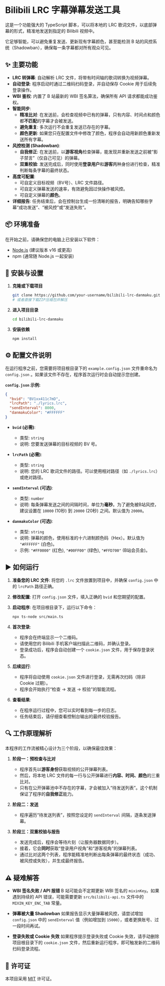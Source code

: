 # Bilibili LRC 字幕弹幕发送工具

这是一个功能强大的 TypeScript 脚本，可以将本地的 LRC 歌词文件，以底部弹幕的形式，精准地发送到指定的 Bilibili 视频中。

它足够智能，可以避免重复发送、更新现有字幕颜色，甚至能检测 B 站的风控系统（Shadowban），确保每一条字幕都对所有观众可见。

## ✨ 主要功能

- **LRC 转弹幕**: 自动解析 LRC 文件，将带有时间轴的歌词转换为视频弹幕。
- **自动登录**: 程序启动时通过二维码扫码登录，并自动保存 Cookie 用于后续免登录操作。
- **WBI 鉴权**: 内置了 B 站最新的 WBI 签名算法，确保所有 API 请求都能成功鉴权。
- **智能同步**:
  - **精准比对**: 在发送前，会检查视频中已有的弹幕，只有内容、时间点和颜色都**不匹配**的字幕才会被发送。
  - **避免重复**: 多次运行不会重复发送已存在的字幕。
  - **颜色更新**: 如果您只在配置文件中修改了颜色，程序会自动用新颜色重新发送所有字幕。
- **风控检测 (Shadowban)**:
  - **自我修正**: 在发送前，以**游客视角**检查弹幕，能发现并重新发送之前被“影子禁言”（仅自己可见）的弹幕。
  - **双重校验**: 发送完成后，同时使用**登录用户**和**游客**两种身份进行检查，精准判断每条字幕的最终状态。
- **高度可配置**:
  - 可自定义目标视频（BV号）、LRC 文件路径。
  - 可自定义弹幕发送的速率，有效避免因过快操作被风控。
  - 可自定义弹幕的**颜色**。
- **详细报告**: 任务结束后，会在控制台生成一份清晰的报告，明确告知哪些字幕“成功发送”、“被风控”或“发送失败”。

## 📦 环境准备

在开始之前，请确保您的电脑上已安装以下软件：

- [Node.js](https://nodejs.org/) (建议版本 v16 或更高)
- npm (通常随 Node.js 一起安装)

## 🚀 安装与设置

1.  **克隆或下载项目**

    ```bash
    git clone https://github.com/your-username/bilibili-lrc-danmaku.git
    # 或者直接下载ZIP压缩包并解压
    ```

2.  **进入项目目录**

    ```bash
    cd bilibili-lrc-danmaku
    ```

3.  **安装依赖**

    ```bash
    npm install
    ```

## ⚙️ 配置文件说明

在运行程序之前，您需要将项目根目录下的 `example.config.json` 文件重命名为 `config.json` 。如果该文件不存在，程序首次运行时会自动提示您创建。

**`config.json` 示例:**

```json
{
  "bvid": "BV1xx411c7mD",
  "lrcPath": "./lyrics.lrc",
  "sendInterval": 8000,
  "danmakuColor": "#FFFFFF"
}
```

- **`bvid` (必需)**:
  - 类型: `string`
  - 说明: 您要发送弹幕的目标视频的 BV 号。

- **`lrcPath` (必需)**:
  - 类型: `string`
  - 说明: 您的 LRC 歌词文件的路径。可以使用相对路径（如 `./lyrics.lrc`）或绝对路径。

- **`sendInterval` (可选)**:
  - 类型: `number`
  - 说明: 每条弹幕发送之间的间隔时间，单位为**毫秒**。为了避免被B站风控，建议设置在 `10000` (10秒) 到 `20000` (20秒) 之间。默认值为 `20000`。

- **`danmakuColor` (可选)**:
  - 类型: `string`
  - 说明: 弹幕的颜色，使用标准的十六进制颜色码（Hex）。默认值为 `"#FFFFFF"` (白色)。
  - 示例: `"#FF0000"` (红色), `"#00FF00"` (绿色), `"#FFD700"` (B站会员金)。

## ▶️ 如何运行

1.  **准备您的 LRC 文件**: 将您的 `.lrc` 文件放置到项目中，并确保 `config.json` 中的 `lrcPath` 路径正确。

2.  **修改配置**: 打开 `config.json` 文件，填入正确的 `bvid` 和您期望的配置。

3.  **启动程序**: 在项目根目录下，运行以下命令：

    ```bash
    npx ts-node src/main.ts
    ```

4.  **首次登录**:
    - 程序会在终端显示一个二维码。
    - 请使用您的 Bilibili 手机客户端扫描此二维码，并确认登录。
    - 登录成功后，程序会自动创建一个 `cookie.json` 文件，用于保存登录状态。

5.  **后续运行**:
    - 程序将自动使用 `cookie.json` 文件进行登录，无需再次扫码（除非 Cookie 过期）。
    - 程序会开始执行“检查 -> 发送 -> 校验”的智能流程。

6.  **查看结果**:
    - 在程序运行过程中，您可以实时看到每一步的日志。
    - 任务结束后，请仔细查看控制台输出的最终校验报告。

## 🔍 工作原理解析

本程序的工作流被精心设计为三个阶段，以确保最佳效果：

1.  **阶段一：预检查与比对**
    - 程序首先以**游客身份**获取视频的公开弹幕列表。
    - 然后，将本地 LRC 文件的每一行与公开弹幕进行**内容、时间、颜色**的三重比对。
    - 只有在公开弹幕池中不存在的字幕，才会被加入“待发送列表”。这个机制保证了程序的**自我修正**能力。

2.  **阶段二：发送**
    - 程序遍历“待发送列表”，按照您设定的 `sendInterval` 间隔，逐条发送弹幕。

3.  **阶段三：双重校验与报告**
    - 发送完成后，程序会等待片刻（让服务器数据同步）。
    - 接着，它会**同时**获取“登录用户视角”和“游客视角”的弹幕列表。
    - 通过比对这两个列表，程序能精准地判断出每条弹幕的最终状态（成功、被风控或失败），并生成最终报告。

## ⚠️ 疑难解答

- **WBI 签名失败 / API 报错**
  B 站可能会不定期更新 WBI 签名的 `mixinKey`。如果遇到持续的 API 错误，可能需要更新 `src/bilibili-api.ts` 文件中的 `MIXIN_KEY_ENC_TAB` 常量。

- **弹幕被大量 Shadowban**
  如果报告显示大量弹幕被风控，请尝试增加 `config.json` 中的 `sendInterval` 值（例如增加到 `15000`），或者更换账号、过一段时间再试。

- **登录失败或 Cookie 失效**
  如果程序提示登录失败或 Cookie 失效，请手动删除项目根目录下的 `cookie.json` 文件，然后重新运行程序，即可触发新的二维码扫码登录流程。

## 📄 许可证

本项目采用 [MIT](./LICENSE) 许可证。